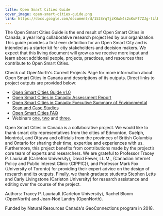 ```yaml
---
title: Open Smart Cities Guide
cover_image: open-smart-cities-guide.png
link: https://docs.google.com/document/d/1528rqTjzKWwk4s2xKuPf7ZJg-tLlRK8WcMZQbicoGTM/
---
```

The Open Smart Cities Guide is the end result of Open Smart Cities in Canada, a year long collaborative research project led by our organization. This guide provides a first ever definition for an Open Smart City and is intended as a starter kit for city stakeholders and decision makers. We expect that this living document will grow as we receive more input and learn about additional people, projects, practices, and resources that contribute to Open Smart Cities.

Check out OpenNorth's Current Projects Page for more information about Open Smart Cities in Canada and descriptions of its outputs. Direct links to project outputs are provided below:
* [Open Smart Cities Guide v1.0](https://docs.google.com/document/d/1528rqTjzKWwk4s2xKuPf7ZJg-tLlRK8WcMZQbicoGTM/ "Open Smart Cities Guide v1.0")
* [Open Smart Cities in Canada: Assessment Report](http://osf.io/QBYZJ "Open Smart Cities in Canada: Assessment Report")
* [Open Smart Cities in Canada: Executive Summary of Environmental Scan and Case Studies](http://osf.io/E4FS8 "Open Smart Cities in Canada: Executive Summary of Environmental Scan and Case Studies")
* [Open Smart Cities FAQ](https://cippic.ca/en/Open_Smart_Cities)
* Webinars [one](https://gts-ee.webex.com/ec3100/eventcenter/recording/recordAction.do?theAction=poprecord&siteurl=gts-ee&entappname=url3100&internalRecordTicket=4832534b00000004fb51bcdacec732008c933b37c2cad871a02dcae91abb9ea80b957e20aaa23ab6&renewticket=0&isurlact=true&format=short&rnd=2185199093&RCID=72ee3738d6cc4fb1ab87c1f4944be50d&rID=901086&needFilter=false&recordID=901086&apiname=lsr.php&AT=pb&actappname=ec3100&&SP=EC&entactname=%2FnbrRecordingURL.do&actname=%2Feventcenter%2Fframe%2Fg.do "First Open Smart Cities in Canada Webinar"), [two](https://vimeo.com/251386734 "Second Open Smart Cities in Canada Webinar") and [three](https://vimeo.com/265436607 "Third Open Smart Cities in Canada Webinar").

Open Smart Cities in Canada is a collaborative project. We would like to thank smart city representatives from the cities of Edmonton, Guelph, Montréal, and Ottawa and officials from the provinces of British Columbia and Ontario for sharing their time, expertise and experiences with us. Furthermore, this project benefits from contributions made by the project’s core team of experts and researchers. We are grateful to Professor Tracey P. Lauriault (Carleton University), David Fewer, LL.M., (Canadian Internet Policy and Public Interest Clinic {CIPPIC}), and Professor Mark Fox (University of Toronto) for providing their expert advice on the design of research and its outputs. Finally, we thank graduate students Stephen Letts and Carly Livingstone (Carleton University) for research assistance and editing over the course of the project.    

Authors: Tracey P. Lauriault (Carleton University), Rachel Bloom (OpenNorth) and Jean-Noé Landry (OpenNorth).

Funded by Natural Resources Canada's GeoConnections program in 2018.
